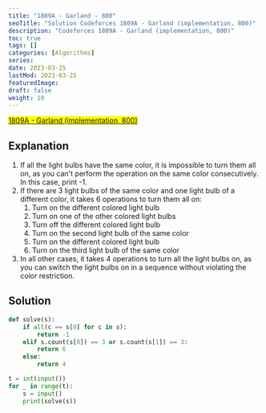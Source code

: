 ```yaml
---
title: "1809A - Garland - 800"
seoTitle: "Solution Codeforces 1809A - Garland (implementation, 800)"
description: "Codeforces 1809A - Garland (implementation, 800)"
toc: true
tags: []
categories: [Algorithms]
series:
date: 2023-03-25
lastMod: 2023-03-25
featuredImage:
draft: false
weight: 10
---
```


<mark>[1809A - Garland (implementation, 800)](https://codeforces.com/contest/1809/problem/A)</mark>

## Explanation

1. If all the light bulbs have the same color, it is impossible to turn them all on, as you can't perform the operation on the same color consecutively. In this case, print -1.
1. If there are 3 light bulbs of the same color and one light bulb of a different color, it takes 6 operations to turn them all on:
   1. Turn on the different colored light bulb
   2. Turn on one of the other colored light bulbs
   3. Turn off the different colored light bulb
   4. Turn on the second light bulb of the same color
   5. Turn on the different colored light bulb
   6. Turn on the third light bulb of the same color
3. In all other cases, it takes 4 operations to turn all the light bulbs on, as you can switch the light bulbs on in a sequence without violating the color restriction.

## Solution

```python
def solve(s):
    if all(c == s[0] for c in s):
        return -1
    elif s.count(s[0]) == 3 or s.count(s[1]) == 3:
        return 6
    else:
        return 4

t = int(input())
for _ in range(t):
    s = input()
    print(solve(s))
```
